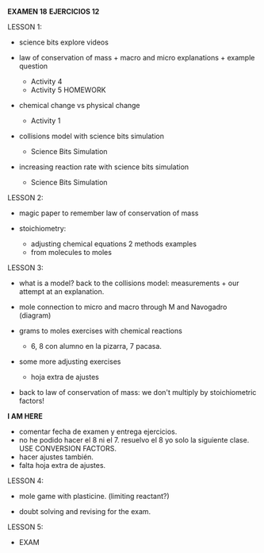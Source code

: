 **EXAMEN 18**
**EJERCICIOS 12**

LESSON 1:
- science bits explore videos
- law of conservation of mass + macro and micro explanations + example question
    - Activity 4
    - Activity 5 HOMEWORK

- chemical change vs physical change
    - Activity 1
- collisions model with science bits simulation
    - Science Bits Simulation
- increasing reaction rate with science bits simulation
    - Science Bits Simulation

LESSON 2:
- magic paper to remember law of conservation of mass

- stoichiometry: 
    - adjusting chemical equations 2 methods examples
    - from molecules to moles

LESSON 3:
- what is a model? back to the collisions model: measurements + our attempt at an explanation.

- mole connection to micro and macro through M and Navogadro (diagram)
- grams to moles exercises with chemical reactions
    - 6, 8 con alumno en la pizarra, 7 pacasa.
- some more adjusting exercises
    - hoja extra de ajustes
- back to law of conservation of mass: we don't multiply by stoichiometric factors!

**I AM HERE**
- comentar fecha de examen y entrega ejercicios.
- no he podido hacer el 8 ni el 7. resuelvo el 8 yo solo la siguiente clase. USE CONVERSION FACTORS.
- hacer ajustes también. 
- falta hoja extra de ajustes.

LESSON 4:
- mole game with plasticine. (limiting reactant?)

- doubt solving and revising for the exam.

LESSON 5:
- EXAM
